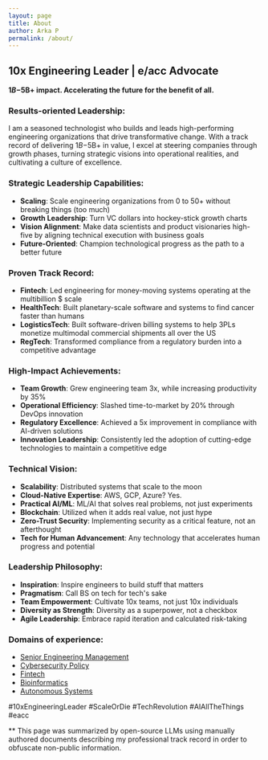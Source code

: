 ```yaml
---
layout: page
title: About
author: Arka P
permalink: /about/
---
```


## 10x Engineering Leader | e/acc Advocate

**$1B-$5B+ impact. Accelerating the future for the benefit of all.**

### Results-oriented Leadership:

I am a seasoned technologist who builds and leads high-performing engineering organizations that drive transformative change. With a track record of delivering $1B-$5B+ in value, I excel at steering companies through growth phases, turning strategic visions into operational realities, and cultivating a culture of excellence.

### Strategic Leadership Capabilities:

- **Scaling**: Scale engineering organizations from 0 to 50+ without breaking things (too much)
- **Growth Leadership**: Turn VC dollars into hockey-stick growth charts
- **Vision Alignment**: Make data scientists and product visionaries high-five by aligning technical execution with business goals
- **Future-Oriented**: Champion technological progress as the path to a better future

### Proven Track Record:

- **Fintech**: Led engineering for money-moving systems operating at the multibillion $ scale
- **HealthTech**: Built planetary-scale software and systems to find cancer faster than humans
- **LogisticsTech**: Built software-driven billing systems to help 3PLs monetize multimodal commercial shipments all over the US
- **RegTech**: Transformed compliance from a regulatory burden into a competitive advantage

### High-Impact Achievements:

- **Team Growth**: Grew engineering team 3x, while increasing productivity by 35%
- **Operational Efficiency**: Slashed time-to-market by 20% through DevOps innovation
- **Regulatory Excellence**: Achieved a 5x improvement in compliance with AI-driven solutions
- **Innovation Leadership**: Consistently led the adoption of cutting-edge technologies to maintain a competitive edge

### Technical Vision:

- **Scalability**: Distributed systems that scale to the moon
- **Cloud-Native Expertise**: AWS, GCP, Azure? Yes.
- **Practical AI/ML**: ML/AI that solves real problems, not just experiments
- **Blockchain**: Utilized when it adds real value, not just hype
- **Zero-Trust Security**: Implementing security as a critical feature, not an afterthought
- **Tech for Human Advancement**: Any technology that accelerates human progress and potential

### Leadership Philosophy:

- **Inspiration**: Inspire engineers to build stuff that matters
- **Pragmatism**: Call BS on tech for tech's sake
- **Team Empowerment**: Cultivate 10x teams, not just 10x individuals
- **Diversity as Strength**: Diversity as a superpower, not a checkbox
- **Agile Leadership**: Embrace rapid iteration and calculated risk-taking

### Domains of experience:

- [Senior Engineering Management](https://www.platohq.com/@arka-pattanayak-60671430)
- [Cybersecurity Policy](https://pe.gatech.edu/degrees/cybersecurity)
- [Fintech](https://www.braintreepayments.com/)
- [Bioinformatics](https://medicine.osu.edu/departments/biomedical-informatics)
- [Autonomous Systems](https://columbusstartupweek2016.sched.com/workmailap)

#10xEngineeringLeader #ScaleOrDie #TechRevolution #AIAllTheThings #eacc

\*\* This page was summarized by open-source LLMs using manually authored documents describing my professional track record in order to obfuscate non-public information.
